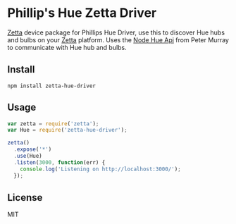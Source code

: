 # Phillip's Hue Zetta Driver

[Zetta](http://zettajs.io) device package for Phillips Hue Driver, use this to discover Hue hubs and bulbs on your [Zetta](http://zettajs.io) platform. Uses the [Node Hue Api](https://github.com/peter-murray/node-hue-api) from Peter Murray to communicate with Hue hub and bulbs.

## Install

```
npm install zetta-hue-driver
```

## Usage

```js
var zetta = require('zetta');
var Hue = require('zetta-hue-driver');

zetta()
  .expose('*')
  .use(Hue)
  .listen(3000, function(err) {
    console.log('Listening on http://localhost:3000/');
  });

```

## License

MIT
